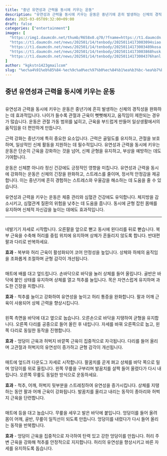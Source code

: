 ```yaml
---
title: "중년 유연성과 근력을 동시에 키우는 운동"
description: "유연성과 근력을 동시에 키우는 운동은 중년기에 흔히 발생하는 신체의 경직성을 완화하는 데 효과적입니다. 나이가 들수록 관절과 근육이 뻣뻣해지고, 움직임이 제한되는 경우가 많습니다. 운동은 관절 가동 범위를 넓히고, 근육을 부드럽게 만들어 일상생활에서의 움직임을 더 편안"
date: 2025-03-05T09:32:00+09:00
draft: false
categories: ["entertainment"]
images: [
  "https://img1.daumcdn.net/thumb/R658x0.q70/?fname=https://t1.daumcdn.net/news/202501/14/tenbody/20250114173002503hscv.jpg"
  "https://t1.daumcdn.net/news/202501/14/tenbody/20250114173003094siao.gif"
  "https://t1.daumcdn.net/news/202501/14/tenbody/20250114173003489kosa.gif"
  "https://t1.daumcdn.net/news/202501/14/tenbody/20250114173003868husk.gif"
  "https://t1.daumcdn.net/news/202501/14/tenbody/20250114173004376hanl.gif"
]
author: "kgkstn1423gmailcom"
slug: "%ec%a4%91%eb%85%84-%ec%9c%a0%ec%97%b0%ec%84%b1%ea%b3%bc-%ea%b7%bc%eb%a0%a5%ec%9d%84-%eb%8f%99%ec%8b%9c%ec%97%90-%ed%82%a4%ec%9a%b0%eb%8a%94-%ec%9a%b4%eb%8f%99"
---
```


<h2 >중년 유연성과 근력을 동시에 키우는 운동</h2> <figure ><img src="https://img1.daumcdn.net/thumb/R658x0.q70/?fname=https://t1.daumcdn.net/news/202501/14/tenbody/20250114173002503hscv.jpg" alt=""/></figure> <p>유연성과 근력을 동시에 키우는 운동은 중년기에 흔히 발생하는 신체의 경직성을 완화하는 데 효과적입니다. 나이가 들수록 관절과 근육이 뻣뻣해지고, 움직임이 제한되는 경우가 많습니다. 운동은 관절 가동 범위를 넓히고, 근육을 부드럽게 만들어 일상생활에서의 움직임을 더 편안하게 만듭니다.</p> <p>근력 강화는 중년기에 특히 중요한 요소입니다. 근력은 골밀도를 유지하고, 관절을 보호하며, 일상적인 신체 활동을 지원하는 데 필수적입니다. 유연성과 근력을 동시에 키우는 운동은 단순히 근육을 강화하는 것을 넘어, 신체 균형을 유지하고, 부상을 예방하는 데도 기여합니다.</p> <p>운동은 신체뿐 아니라 정신 건강에도 긍정적인 영향을 미칩니다. 유연성과 근력을 동시에 강화하는 운동은 신체의 긴장을 완화하고, 스트레스를 줄이며, 정서적 안정감을 제공합니다. 이는 중년기에 흔히 경험하는 스트레스와 우울감을 해소하는 데 도움을 줄 수 있습니다.</p> <p>유연성과 근력을 키우는 운동은 체중 관리와 심혈관 건강에도 유익합니다. 체지방을 감소시키고, 심혈관계 질환의 위험을 낮추는 데 도움을 줍니다. 동시에 균형 잡힌 몸매를 유지하며 신체적 자신감을 높이는 데에도 효과적입니다.</p> <hr /> <figure ><img src="https://t1.daumcdn.net/news/202501/14/tenbody/20250114173003094siao.gif" alt=""/></figure> <p>네발기기 자세로 시작합니다. 오른팔을 앞으로 뻗고 동시에 왼다리를 뒤로 뻗습니다. 복부 근육을 수축해 허리를 중립 위치에 유지하며 상체가 흔들리지 않도록 합니다. 반대편 팔과 다리로 반복하세요.</p> <p><strong>효과</strong> - 복부와 허리 근육이 활성화되어 코어 안정성을 높입니다. 상체와 하체의 움직임을 조화롭게 조절하며 균형 감각이 개선됩니다.</p> <figure ><img src="https://t1.daumcdn.net/news/202501/14/tenbody/20250114173003489kosa.gif" alt=""/></figure> <p>매트에 배를 대고 엎드립니다. 손바닥으로 바닥을 눌러 상체를 들어 올립니다. 골반은 바닥에 붙인 상태를 유지하며 상체를 열고 척추를 늘입니다. 목은 자연스럽게 유지하며 과도한 긴장을 피합니다.</p> <p><strong>효과</strong> - 척추를 늘이고 강화하여 유연성을 높이고 허리 통증을 완화합니다. 팔과 어깨 근육이 사용되어 상체 근력을 향상시킵니다.</p> <figure ><img src="https://t1.daumcdn.net/news/202501/14/tenbody/20250114173003868husk.gif" alt=""/></figure> <p>왼쪽 측면을 바닥에 대고 옆으로 눕습니다. 오른손으로 바닥을 지탱하여 균형을 유지합니다. 오른쪽 다리를 공중으로 들어 올린 후 내립니다. 자세를 바꿔 오른쪽으로 눕고, 왼쪽 다리로 동일한 동작을 진행합니다.</p> <p><strong>효과</strong> - 엉덩이 근육과 허벅지 바깥쪽 근육이 집중적으로 자극됩니다. 다리를 들어 올리며 고관절과 허벅지의 유연성이 증가하고 균형 감각이 개선됩니다.</p> <figure ><img src="https://t1.daumcdn.net/news/202501/14/tenbody/20250114173004376hanl.gif" alt=""/></figure> <p>매트에 엎드려 다운도그 자세로 시작합니다. 팔꿈치를 곧게 펴고 상체를 바닥 쪽으로 밀며 엉덩이를 위로 올립니다. 왼쪽 무릎을 구부리며 발꿈치를 살짝 들어 올렸다가 다시 내립니다. 오른쪽 무릎도 동일한 방식으로 운동하세요.</p> <p><strong>효과</strong> - 척추, 어깨, 허벅지 뒷부분을 스트레칭하여 유연성을 증가시킵니다. 상체를 지탱하는 동안 팔과 어깨 근육이 강화됩니다. 발꿈치를 올리고 내리는 동작이 종아리와 허벅지 근육을 단련합니다.</p> <figure ><img src="https://t1.daumcdn.net/news/202501/14/tenbody/20250114173004609xmmu.gif" alt=""/></figure> <p>매트에 등을 대고 눕습니다. 무릎을 세우고 발은 바닥에 붙입니다. 엉덩이를 들어 올려 몸이 어깨, 골반, 무릎이 일직선이 되도록 만듭니다. 엉덩이를 내렸다가 다시 들어 올리는 동작을 반복합니다.</p> <p><strong>효과</strong> - 엉덩이 근육을 집중적으로 자극하여 탄력 있고 강한 엉덩이를 만듭니다. 허리 주변 근육을 강화해 척추를 안정적으로 지지합니다. 허리의 유연성을 향상시키고 바른 자세를 유지하도록 돕습니다.</p>